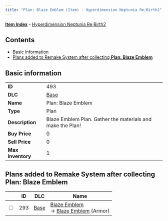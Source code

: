 ```yaml
---
title: "Plan: Blaze Emblem (Item) - Hyperdimension Neptunia Re;Birth2"
---
```


[**Item Index**](/neptunia/rb2/item/index.html) - [Hyperdimension Neptunia Re;Birth2](/neptunia/rb2)

## Contents

- [Basic information](#basic-information)
- [Plans added to Remake System after collecting **Plan: Blaze Emblem**](#plans-added-to-remake-system-after-collecting-plan-blaze-emblem)

## Basic information

|   |   |
| -- | -- |
| **ID** | 493 |
| **DLC** | [Base](/neptunia/rb2/dlc/0-base.html) |
| **Name** | Plan: Blaze Emblem |
| **Type** | Plan |
| **Description** | Blaze Emblem Plan. Gather the materials and make the Plan! |
| **Buy Price** | 0 |
| **Sell Price** | 0 |
| **Max inventory** | 1 |

## Plans added to Remake System after collecting **Plan: Blaze Emblem**

|    | ID | DLC | Name |
| -- | -- | --- | ---- |
| <input type="checkbox" id="rb2-remake-0-293" class="trackbox" /> | 293 | [Base](/neptunia/rb2/dlc/0-base.html) | [Blaze Emblem](/neptunia/rb2/remake/0-293-blaze-emblem.html)<br />→ [Blaze Emblem](/neptunia/rb2/item/0-1648-blaze-emblem.html) (Armor) |